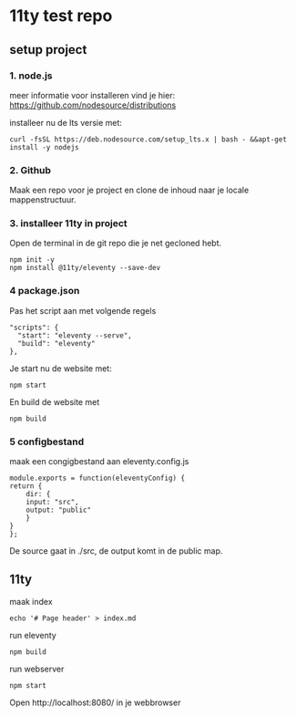 # 11ty test repo

## setup project

### 1. node.js

meer informatie voor installeren vind je hier: https://github.com/nodesource/distributions

installeer nu de lts versie met:

    curl -fsSL https://deb.nodesource.com/setup_lts.x | bash - &&apt-get install -y nodejs
 
### 2. Github

Maak een repo voor je project en clone de inhoud naar je locale mappenstructuur.

### 3. installeer 11ty in project

Open de terminal in de git repo die je net gecloned hebt.

    npm init -y
    npm install @11ty/eleventy --save-dev

### 4 package.json

Pas het script aan met volgende regels

    "scripts": {
      "start": "eleventy --serve",
      "build": "eleventy"
    },

Je start nu de website met:

    npm start

En build de website met

    npm build

### 5 configbestand

maak een congigbestand aan eleventy.config.js

    module.exports = function(eleventyConfig) {
    return {
        dir: {
        input: "src",
        output: "public"
        }
    }
    };

De source gaat in ./src, de output komt in de public map.

## 11ty

maak index

    echo '# Page header' > index.md

run eleventy

    npm build

run webserver

    npm start

Open http://localhost:8080/ in je webbrowser
